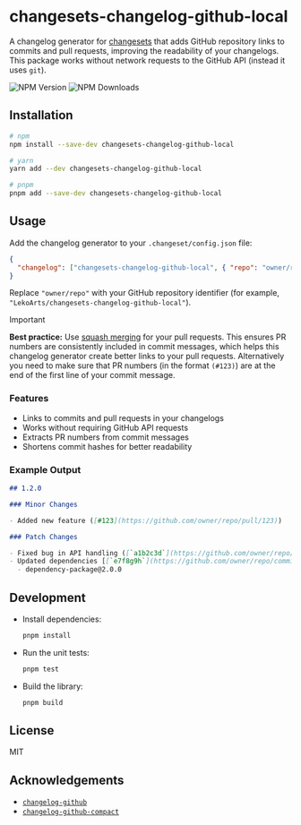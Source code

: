 # changesets-changelog-github-local

A changelog generator for [changesets](https://github.com/changesets/changesets) that adds GitHub repository links to commits and pull requests, improving the readability of your changelogs. This package works without network requests to the GitHub API (instead it uses `git`).

![NPM Version](https://img.shields.io/npm/v/changesets-changelog-github-local) ![NPM Downloads](https://img.shields.io/npm/dm/changesets-changelog-github-local)

## Installation

```bash
# npm
npm install --save-dev changesets-changelog-github-local
```

```bash
# yarn
yarn add --dev changesets-changelog-github-local
```

```bash
# pnpm
pnpm add --save-dev changesets-changelog-github-local
```

## Usage

Add the changelog generator to your `.changeset/config.json` file:

```json
{
  "changelog": ["changesets-changelog-github-local", { "repo": "owner/repo" }]
}
```

Replace `"owner/repo"` with your GitHub repository identifier (for example, `"LekoArts/changesets-changelog-github-local"`).

> [!IMPORTANT]
> **Best practice:** Use [squash merging](https://docs.github.com/en/pull-requests/collaborating-with-pull-requests/incorporating-changes-from-a-pull-request/about-pull-request-merges#squash-and-merge-your-commits) for your pull requests. This ensures PR numbers are consistently included in commit messages, which helps this changelog generator create better links to your pull requests.
> Alternatively you need to make sure that PR numbers (in the format `(#123)`) are at the end of the first line of your commit message.

### Features

- Links to commits and pull requests in your changelogs
- Works without requiring GitHub API requests
- Extracts PR numbers from commit messages
- Shortens commit hashes for better readability

### Example Output

```markdown
## 1.2.0

### Minor Changes

- Added new feature ([#123](https://github.com/owner/repo/pull/123))

### Patch Changes

- Fixed bug in API handling ([`a1b2c3d`](https://github.com/owner/repo/commit/a1b2c3d4e5f6...))
- Updated dependencies [[`e7f8g9h`](https://github.com/owner/repo/commit/e7f8g9h...)]:
  - dependency-package@2.0.0
```

## Development

- Install dependencies:

  ```bash
  pnpm install
  ```

- Run the unit tests:

  ```bash
  pnpm test
  ```

- Build the library:

  ```bash
  pnpm build
  ```

## License

MIT

## Acknowledgements

- [`changelog-github`](https://github.com/changesets/changesets/tree/main/packages/changelog-github)
- [`changelog-github-compact`](https://github.com/svitejs/changesets-changelog-github-compact)
